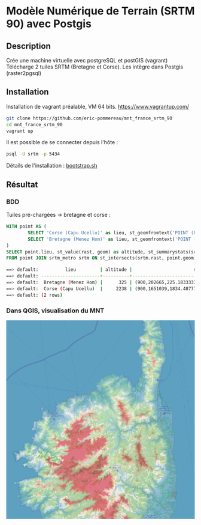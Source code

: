 # Modèle Numérique de Terrain (SRTM 90) avec Postgis

## Description

Crée une machine virtuelle avec postgreSQL et postGIS (vagrant)
Télécharge 2 tuiles SRTM (Bretagne et Corse).
Les intègre dans Postgis (raster2pgsql)

## Installation

Installation de vagrant préalable, VM 64 bits. https://www.vagrantup.com/

```bash
git clone https://github.com/eric-pommereau/mnt_france_srtm_90
cd mnt_france_srtm_90
vagrant up
```

Il est possible de se connecter depuis l'hôte : 
```bash
psql -U srtm -p 5434
```
Détails de l'installation : [bootstrap.sh](./vagrant-provision/bootstrap.sh)

## Résultat
### BDD
Tuiles pré-chargées -> bretagne et corse :
```sql
WITH point AS ( 
        SELECT 'Corse (Capu Ucellu)' as lieu, st_geomfromtext('POINT (8.87895 42.34474)', 4326) AS geom UNION
        SELECT 'Bretagne (Menez Hom)' as lieu, st_geomfromtext('POINT (-4.23425 48.22016)', 4326) AS geom
)
SELECT point.lieu, st_value(rast, geom) as altitude, st_summarystats(srtm.rast) as statistiques
FROM point JOIN srtm_metro srtm ON st_intersects(srtm.rast, point.geom);
```

```bash
==> default:          lieu         | altitude |                       statistiques                        
==> default: ----------------------+----------+-----------------------------------------------------------
==> default:  Bretagne (Menez Hom) |      325 | (900,202665,225.183333333333,40.5235836684434,147,325)
==> default:  Corse (Capu Ucellu)  |     2238 | (900,1651039,1834.48777777778,243.648136243768,1341,2500)
==> default: (2 rows)
```
### Dans QGIS, visualisation du MNT

![Image of Yaktocat](./images/corse-mnt-qgis.png)






